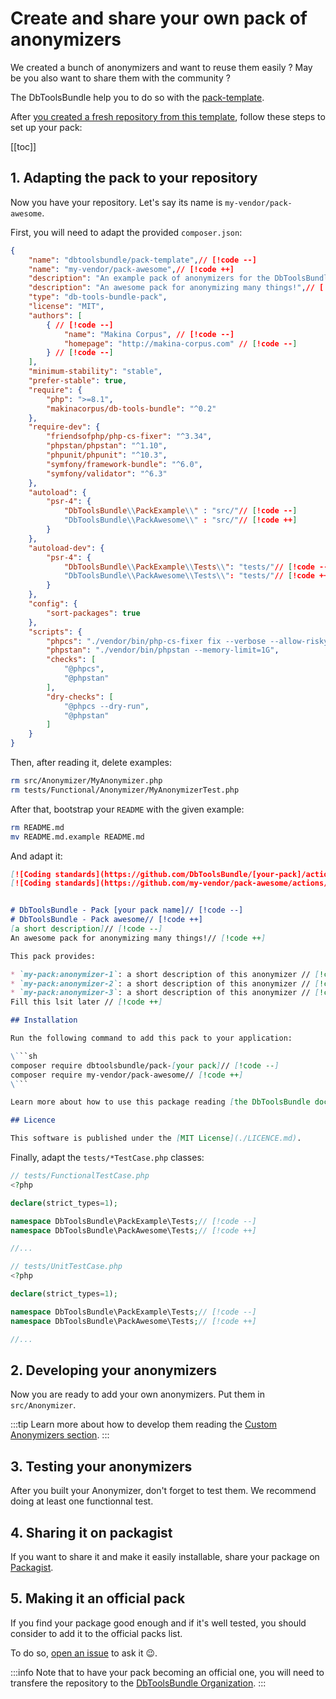 # Create and share your own pack of anonymizers

We created a bunch of anonymizers and want to reuse them easily ? May be you
also want to share them with the community ?

The DbToolsBundle help you to do so with the [pack-template](https://github.com/DbToolsBundle/pack-template).

After [you created a fresh repository from this template](https://github.com/new?template_name=pack-template&template_owner=DbToolsBundle),
follow these steps to set up your pack:

[[toc]]

## 1. Adapting the pack to your repository

Now you have your repository. Let's say its name is `my-vendor/pack-awesome`.

First, you will need to adapt the provided `composer.json`:

```json
{
    "name": "dbtoolsbundle/pack-template",// [!code --]
    "name": "my-vendor/pack-awesome",// [!code ++]
    "description": "An example pack of anonymizers for the DbToolsBundle",// [!code --]
    "description": "An awesome pack for anonymizing many things!",// [!code ++]
    "type": "db-tools-bundle-pack",
    "license": "MIT",
    "authors": [
        { // [!code --]
            "name": "Makina Corpus", // [!code --]
            "homepage": "http://makina-corpus.com" // [!code --]
        } // [!code --]
    ],
    "minimum-stability": "stable",
    "prefer-stable": true,
    "require": {
        "php": ">=8.1",
        "makinacorpus/db-tools-bundle": "^0.2"
    },
    "require-dev": {
        "friendsofphp/php-cs-fixer": "^3.34",
        "phpstan/phpstan": "^1.10",
        "phpunit/phpunit": "^10.3",
        "symfony/framework-bundle": "^6.0",
        "symfony/validator": "^6.3"
    },
    "autoload": {
        "psr-4": {
            "DbToolsBundle\\PackExample\\" : "src/"// [!code --]
            "DbToolsBundle\\PackAwesome\\" : "src/"// [!code ++]
        }
    },
    "autoload-dev": {
        "psr-4": {
            "DbToolsBundle\\PackExample\\Tests\\": "tests/"// [!code --]
            "DbToolsBundle\\PackAwesome\\Tests\\": "tests/"// [!code ++]
        }
    },
    "config": {
        "sort-packages": true
    },
    "scripts": {
        "phpcs": "./vendor/bin/php-cs-fixer fix --verbose --allow-risky=yes",
        "phpstan": "./vendor/bin/phpstan --memory-limit=1G",
        "checks": [
            "@phpcs",
            "@phpstan"
        ],
        "dry-checks": [
            "@phpcs --dry-run",
            "@phpstan"
        ]
    }
}
```

Then, after reading it, delete examples:

```sh
rm src/Anonymizer/MyAnonymizer.php
rm tests/Functional/Anonymizer/MyAnonymizerTest.php
```

After that, bootstrap your `README` with the given example:

```sh
rm README.md
mv README.md.example README.md
```

And adapt it:

```md
[![Coding standards](https://github.com/DbToolsBundle/[your-pack]/actions/workflows/coding-standards.yml/badge.svg)](https://github.com/DbToolsBundle/[your-pack]//actions/workflows/coding-standards.yml) [![Static Analysis](https://github.com/DbToolsBundle/[your-pack]/actions/workflows/static-analysis.yml/badge.svg)](https://github.com/DbToolsBundle/[your-pack]/actions/workflows/static-analysis.yml) [![Continuous Integration](https://github.com/DbToolsBundle/[your-pack]/actions/workflows/continuous-integration.yml/badge.svg)](https://github.com/DbToolsBundle/[your-pack]/actions/workflows/continuous-integration.yml)// [!code --]
[![Coding standards](https://github.com/my-vendor/pack-awesome/actions/workflows/coding-standards.yml/badge.svg)](https://github.com/my-vendor/pack-awesome//actions/workflows/coding-standards.yml) [![Static Analysis](https://github.com/my-vendor/pack-awesome/actions/workflows/static-analysis.yml/badge.svg)](https://github.com/my-vendor/pack-awesome/actions/workflows/static-analysis.yml) [![Continuous Integration](https://github.com/my-vendor/pack-awesome/actions/workflows/continuous-integration.yml/badge.svg)](https://github.com/my-vendor/pack-awesome/actions/workflows/continuous-integration.yml)// [!code ++]


# DbToolsBundle - Pack [your pack name]// [!code --]
# DbToolsBundle - Pack awesome// [!code ++]
[a short description]// [!code --]
An awesome pack for anonymizing many things!// [!code ++]

This pack provides:

* `my-pack:anonymizer-1`: a short description of this anonymizer // [!code --]
* `my-pack:anonymizer-2`: a short description of this anonymizer // [!code --]
* `my-pack:anonymizer-3`: a short description of this anonymizer // [!code --]
Fill this lsit later // [!code ++]

## Installation

Run the following command to add this pack to your application:

\```sh
composer require dbtoolsbundle/pack-[your pack]// [!code --]
composer require my-vendor/pack-awesome// [!code ++]
\```

Learn more about how to use this package reading [the DbToolsBundle documentation](https://dbtoolsbundle.readthedocs.io/) on Read the Docs.

## Licence

This software is published under the [MIT License](./LICENCE.md).

```

Finally, adapt the `tests/*TestCase.php` classes:

```php
// tests/FunctionalTestCase.php
<?php

declare(strict_types=1);

namespace DbToolsBundle\PackExample\Tests;// [!code --]
namespace DbToolsBundle\PackAwesome\Tests;// [!code ++]

//...
```

```php
// tests/UnitTestCase.php
<?php

declare(strict_types=1);

namespace DbToolsBundle\PackExample\Tests;// [!code --]
namespace DbToolsBundle\PackAwesome\Tests;// [!code ++]

//...
```

## 2. Developing your anonymizers

Now you are ready to add your own anonymizers. Put them in `src/Anonymizer`.

:::tip
Learn more about how to develop them reading the [Custom Anonymizers section](../anonymization/custom-anonymizers).
:::

## 3. Testing your anonymizers

After you built your Anonymizer, don't forget to test them. We recommend doing at least one functionnal test.

## 4. Sharing it on packagist

If you want to share it and make it easily installable, share your package on [Packagist](https://packagist.org/).

## 5. Making it an official pack

If you find your package good enough and if it's well tested, you should consider to add it to the official packs list.

To do so, [open an issue](https://github.com/makinacorpus/DbToolsBundle/issues) to ask it :wink:.

:::info
Note that to have your pack becoming an official one, you will need to transfere the repository to the [DbToolsBundle Organization](https://github.com/DbToolsBundle).
:::

